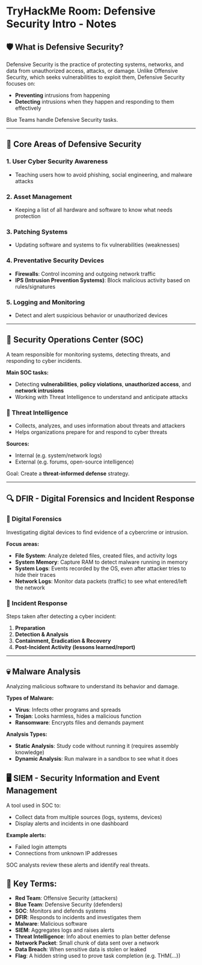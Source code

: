 # TryHackMe Room: Defensive Security Intro - Notes

## 🛡️ What is Defensive Security?

Defensive Security is the practice of protecting systems, networks, and data from unauthorized access, attacks, or damage. Unlike Offensive Security, which seeks vulnerabilities to exploit them, Defensive Security focuses on:

* **Preventing** intrusions from happening
* **Detecting** intrusions when they happen and responding to them effectively

Blue Teams handle Defensive Security tasks.

---

## 🔐 Core Areas of Defensive Security

### 1. **User Cyber Security Awareness**

* Teaching users how to avoid phishing, social engineering, and malware attacks

### 2. **Asset Management**

* Keeping a list of all hardware and software to know what needs protection

### 3. **Patching Systems**

* Updating software and systems to fix vulnerabilities (weaknesses)

### 4. **Preventative Security Devices**

* **Firewalls**: Control incoming and outgoing network traffic
* **IPS (Intrusion Prevention Systems)**: Block malicious activity based on rules/signatures

### 5. **Logging and Monitoring**

* Detect and alert suspicious behavior or unauthorized devices

---

## 🏢 Security Operations Center (SOC)

A team responsible for monitoring systems, detecting threats, and responding to cyber incidents.

**Main SOC tasks:**

* Detecting **vulnerabilities**, **policy violations**, **unauthorized access**, and **network intrusions**
* Working with Threat Intelligence to understand and anticipate attacks

### 📡 Threat Intelligence

* Collects, analyzes, and uses information about threats and attackers
* Helps organizations prepare for and respond to cyber threats

**Sources:**

* Internal (e.g. system/network logs)
* External (e.g. forums, open-source intelligence)

Goal: Create a **threat-informed defense** strategy.

---

## 🔍 DFIR - Digital Forensics and Incident Response

### 📁 Digital Forensics

Investigating digital devices to find evidence of a cybercrime or intrusion.

**Focus areas:**

* **File System**: Analyze deleted files, created files, and activity logs
* **System Memory**: Capture RAM to detect malware running in memory
* **System Logs**: Events recorded by the OS, even after attacker tries to hide their traces
* **Network Logs**: Monitor data packets (traffic) to see what entered/left the network

### 🚨 Incident Response

Steps taken after detecting a cyber incident:

1. **Preparation**
2. **Detection & Analysis**
3. **Containment, Eradication & Recovery**
4. **Post-Incident Activity (lessons learned/report)**

---

## 💀 Malware Analysis

Analyzing malicious software to understand its behavior and damage.

**Types of Malware:**

* **Virus**: Infects other programs and spreads
* **Trojan**: Looks harmless, hides a malicious function
* **Ransomware**: Encrypts files and demands payment

**Analysis Types:**

* **Static Analysis**: Study code without running it (requires assembly knowledge)
* **Dynamic Analysis**: Run malware in a sandbox to see what it does


## 🖥️ SIEM - Security Information and Event Management

A tool used in SOC to:

* Collect data from multiple sources (logs, systems, devices)
* Display alerts and incidents in one dashboard

**Example alerts:**

* Failed login attempts
* Connections from unknown IP addresses

SOC analysts review these alerts and identify real threats.


## 🧠 Key Terms:

* **Red Team**: Offensive Security (attackers)
* **Blue Team**: Defensive Security (defenders)
* **SOC**: Monitors and defends systems
* **DFIR**: Responds to incidents and investigates them
* **Malware**: Malicious software
* **SIEM**: Aggregates logs and raises alerts
* **Threat Intelligence**: Info about enemies to plan better defense
* **Network Packet**: Small chunk of data sent over a network
* **Data Breach**: When sensitive data is stolen or leaked
* **Flag**: A hidden string used to prove task completion (e.g. THM{...})

